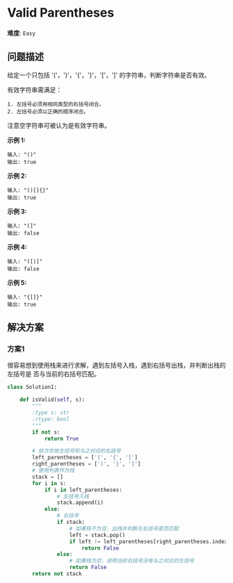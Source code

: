 # Valid Parentheses

**难度**: `Easy`


## 问题描述

给定一个只包括 '('，')'，'{'，'}'，'['，']' 的字符串，判断字符串是否有效。

有效字符串需满足：

    1. 左括号必须用相同类型的右括号闭合。
    2. 左括号必须以正确的顺序闭合。

注意空字符串可被认为是有效字符串。

**示例 1:**

    输入: "()"
    输出: true

**示例 2:**

    输入: "()[]{}"
    输出: true

**示例 3:**

    输入: "(]"
    输出: false

**示例 4:**

    输入: "([)]"
    输出: false

**示例 5:**

    输入: "{[]}"
    输出: true


## 解决方案

### 方案1

很容易想到使用栈来进行求解，遇到左括号入栈，遇到右括号出栈，并判断出栈的左括号是
否与当前的右括号匹配。

```python
class Solution1:

    def isValid(self, s):
        """
        :type s: str
        :rtype: bool
        """
        if not s:
            return True

        # 依次存放左括号和与之对应的右括号
        left_parentheses = ['(', '{', '[']
        right_parentheses = [')', '}', ']']
        # 使用列表作为栈
        stack = []
        for i in s:
            if i in left_parentheses:
                # 左括号入栈
                stack.append(i)
            else:
                # 右括号
                if stack:
                    # 如果栈不为空，出栈并判断左右括号是否匹配
                    left = stack.pop()
                    if left != left_parentheses[right_parentheses.index(i)]:
                        return False
                else:
                    # 如果栈为空，说明当前右括号没有与之对应的左括号
                    return False
        return not stack
```
